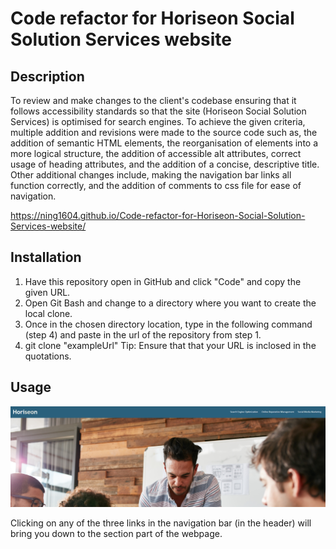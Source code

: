 # Code refactor for Horiseon Social Solution Services website

## Description

To review and make changes to the client's codebase ensuring that it follows accessibility standards so that the site (Horiseon Social Solution Services) is optimised for search engines. To achieve the given criteria, multiple addition and revisions were made to the source code such as, the addition of semantic HTML elements, the reorganisation of elements into a more logical structure, the addition of accessible alt attributes, correct usage of heading attributes, and the addition of a concise, descriptive title. Other additional changes include, making the navigation bar links all function correctly, and the addition of comments to css file for ease of navigation.

https://ning1604.github.io/Code-refactor-for-Horiseon-Social-Solution-Services-website/

## Installation

  1. Have this repository open in GitHub and click "Code" and copy the given URL.
  2. Open Git Bash and change to a directory where you want to create the local clone.
  3. Once in the chosen directory location, type in the following command (step 4) and paste in the url of the repository from step 1.
  4. git clone "exampleUrl"
  Tip: Ensure that that your URL is inclosed in the quotations.

## Usage

![alt text](Develop/assets/images/ScreenshotOfNavbar.png)

Clicking on any of the three links in the navigation bar (in the header) will bring you down to the section part of the webpage.
